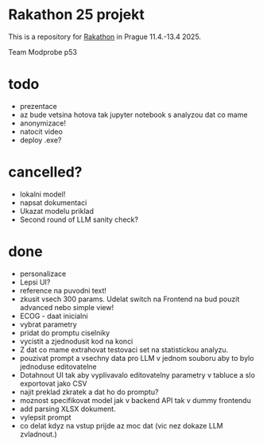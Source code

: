 # Rakathon 25 projekt

This is a repository for [Rakathon](https://www.rakathon.cz) in Prague 11.4.-13.4 2025.

Team Modprobe p53


# todo

- prezentace 
- az bude vetsina hotova tak jupyter notebook s analyzou dat co mame
- anonymizace!
- natocit video
- deploy .exe?



# cancelled?
- lokalni model!
- napsat dokumentaci
- Ukazat modelu priklad
- Second round of LLM sanity check?



# done
- personalizace
- Lepsi UI?
- reference na puvodni text!
- zkusit vsech 300 params. Udelat switch na Frontend na bud pouzit advanced nebo simple view!
- ECOG - daat inicialni 
- vybrat parametry
- pridat do promptu ciselniky
- vycistit a zjednodusit kod na konci
- Z dat co mame extrahovat testovaci set na statistickou analyzu. 
- pouzivat prompt a vsechny data pro LLM v jednom souboru aby to bylo jednoduse editovatelne
- Dotahnout UI tak aby vyplivavalo editovatelny parametry v tabluce a slo exportovat jako CSV
- najit preklad zkratek a dat ho do promptu?
- moznost specifikovat model jak v backend API tak v dummy frontendu
- add parsing XLSX dokument.
- vylepsit prompt
- co delat kdyz na vstup prijde az moc dat (vic nez dokaze LLM zvladnout.)






